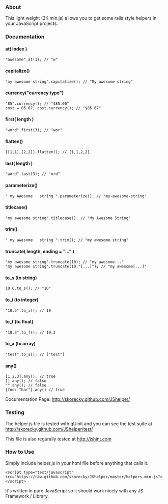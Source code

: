 ### About
This light weight (2K min.js) allows you to get some rails style helpers in your
JavaScript projects.

### Documentation

#### at( index )
    "awesome".at(1); // "w"
#### capitalize()
    "my awesome string".capitalize(); // "My awesome string"
#### currency("currency type")
    "85".currency(); // "$85.00"
    cost = 85.67; cost.currency(); // "$85.67"
#### first( length )
    "word".first(3); // "wor"
#### flatten()
    [[1,1],[2,2]].flatten(); // [1,1,2,2]
#### last( length )
    "word".last(3); // "ord"
#### parameterize()
    " my AWesome   string ".parameterize(); // "my-awesome-string"
#### titlecase()
    "my awesome string".titlecase(); // "My Awesome String"
#### trim()
    " my awesome   string ".trim(); // "my awesome string"
#### truncate( length, ending = "..." )
    "my awesome string".truncate(10); // "my awesome..."
    "my awesome string".truncate(10,"[...]"); // "my awesome[...]"
#### to_s (to string)
    10.0.to_s(); // "10"
#### to_i (to integer)
    "10.5".to_i(); // 10
#### to_f (to float)
    "10.3".to_f(); // 10.3
#### to_a (to array)
    "test".to_a(); // ["test"]
#### any()
    [1,2,3].any(); // true
    [].any(); // false
    "".any(); // false
    {foo: "bar"}.any() // true

Documentation Page: http://skorecky.github.com/JShelper/

### Testing
The helper.js file is tested with qUinit and you can see the test suite at http://skorecky.github.com/JShelper/test/

This file is also regurally tested at http://jshint.com

### How to Use
Simply include helper.js in your html file before anything that calls it.

    <script type="text/javascript" src="https://raw.github.com/skorecky/JShelper/master/helpers.min.js"></script>

It's written in pure JavaScript so it should work nicely with any JS Framework / Library.